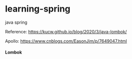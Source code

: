# learning-spring
java spring

Reference:
https://kucw.github.io/blog/2020/3/java-lombok/

Apollo: https://www.cnblogs.com/EasonJim/p/7649047.html


#### Lombok